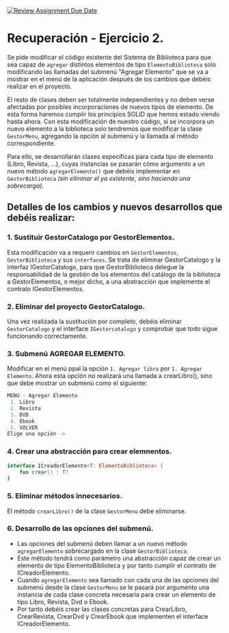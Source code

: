 [![Review Assignment Due Date](https://classroom.github.com/assets/deadline-readme-button-24ddc0f5d75046c5622901739e7c5dd533143b0c8e959d652212380cedb1ea36.svg)](https://classroom.github.com/a/94m_GaW7)
# Recuperación - Ejercicio 2.

Se pide modificar el código existente del Sistema de Biblioteca para que sea capaz de ```agregar``` distintos elementos de tipo ```ElementoBiblioteca``` solo modificando las llamadas del submenú 
"Agregar Elemento" que se va a mostrar en el menú de la aplicación después de los cambios que debéis realizar en el proyecto.

El resto de clases deben ser totalmente independientes y no deben verse afectadas por posibles incorporaciones de nuevos tipos de elemento. De esta forma haremos cumplir los principios SOLID que 
hemos estado viendo hasta ahora. Con esta modificación de nuestro código, si se incorpora un nuevo elemento a la biblioteca solo tendremos que modificar la clase ```GestorMenu```, agregando la opción 
al submenú y la llamada al método correspondiente.

Para ello, se desarrollarán clases específicas para cada tipo de elemento (Libro, Revista, ...), cuyas instancias se pasarán cómo argumento a un nuevo método ```agregarElemento()``` que debéis implementar
en ```GestorBiblioteca``` *(sin eliminar el ya existente, sino haciendo una sobrecarga)*.

## Detalles de los cambios y nuevos desarrollos que debéis realizar:

### 1. Sustituir GestorCatalogo por GestorElementos.

Esta modificación va a requerir cambios en ```GestorElementos```, ```GestorBiblioteca``` y sus ```interfaces```. Se trata de eliminar GestorCatalogo y la interfaz IGestorCatalogo, para que GestorBiblioteca 
delegue la responsabilidad de la gestión de los elementos del catálogo de la biblioteca a GestorElementos, o mejor dicho, a una abstracción que implemente el contrato IGestorElementos.

### 2. Eliminar del proyecto GestorCatalogo.

Una vez realizada la sustitución por completo, debéis eliminar ```GestorCatalogo``` y el interface ```IGestorcatalogo``` y comprobar que todo sigue funcionando correctamente.

### 3. Submenú AGREGAR ELEMENTO.

Modificar en el menú ppal la opción ```1. Agregar libro``` por ```1. Agregar Elemento```. Ahora esta opción no realizará una llamada a crearLibro(), sino que debe mostrar un submenú como el siguiente:

```kotlin
MENÚ - Agregar Elemento
 1. Libro
 2. Revista
 3. DVD
 4. Ebook
 5. VOLVER
Elige una opción ->
```

### 4. Crear una abstracción para crear elemnentos.

```kotlin
interface ICreadorElemento<T: ElementoBiblioteca> {
    fun crear() : T?
}
```

### 5. Eliminar métodos innecesarios.

El método ```crearLibro()``` de la clase ```GestorMenu``` debe eliminarse.

### 6. Desarrollo de las opciones del submenú.

* Las opciones del submenú deben llamar a un nuevo método ```agregarElemento``` sobrecargado en la clase ```GestorBiblioteca```.
* Este método tendrá como parámetro una abstracción capaz de crear un elemento de tipo ElementoBiblioteca y por tanto cumplir el contrato de ICreadorElemento.
* Cuando ```agregarElemento``` sea llamado con cada una de las opciones del submenú desde la clase ```GestorMenu``` se le pasará por argumento una instancia de cada clase concreta necesaria para crear un elemento de tipo Libro, Revista, Dvd o Ebook.
* Por tanto debéis crear las clases concretas para CrearLibro, CrearRevista, CrearDvd y CrearEbook que implementen el interface ICreadorElemento.
